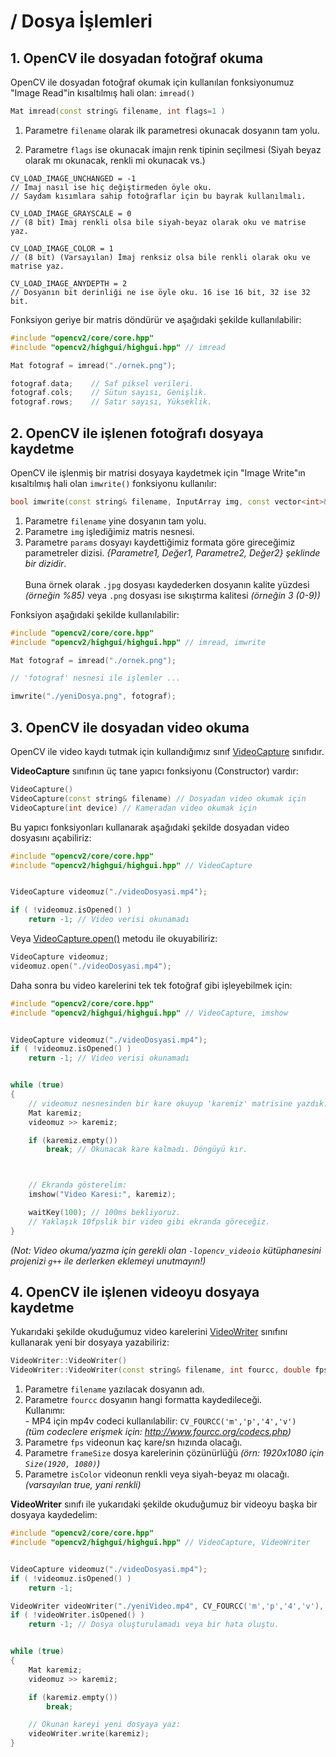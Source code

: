 # / Dosya İşlemleri

## 1. OpenCV ile dosyadan fotoğraf okuma
OpenCV ile dosyadan fotoğraf okumak için kullanılan fonksiyonumuz "Image Read"in kısaltılmış hali olan: `imread()`
```cpp
Mat imread(const string& filename, int flags=1 )
```

1. Parametre `filename` olarak ilk parametresi okunacak dosyanın tam yolu.

2. Parametre `flags` ise okunacak imajın renk tipinin seçilmesi (Siyah beyaz olarak mı okunacak, renkli mi okunacak vs.)
```
CV_LOAD_IMAGE_UNCHANGED = -1
// İmaj nasıl ise hiç değiştirmeden öyle oku.
// Saydam kısımlara sahip fotoğraflar için bu bayrak kullanılmalı.

CV_LOAD_IMAGE_GRAYSCALE = 0
// (8 bit) İmaj renkli olsa bile siyah-beyaz olarak oku ve matrise yaz.

CV_LOAD_IMAGE_COLOR = 1
// (8 bit) (Varsayılan) İmaj renksiz olsa bile renkli olarak oku ve matrise yaz.

CV_LOAD_IMAGE_ANYDEPTH = 2
// Dosyanın bit derinliği ne ise öyle oku. 16 ise 16 bit, 32 ise 32 bit.
```

Fonksiyon geriye bir matris döndürür ve aşağıdaki şekilde kullanılabilir:
```cpp
#include "opencv2/core/core.hpp"
#include "opencv2/highgui/highgui.hpp" // imread

Mat fotograf = imread("./ornek.png");

fotograf.data;    // Saf piksel verileri.
fotograf.cols;    // Sütun sayısı, Genişlik.
fotograf.rows;    // Satır sayısı, Yükseklik.
```

## 2. OpenCV ile işlenen fotoğrafı dosyaya kaydetme
OpenCV ile işlenmiş bir matrisi dosyaya kaydetmek için "Image Write"ın kısaltılmış hali olan `imwrite()` fonksiyonu kullanılır:
```cpp
bool imwrite(const string& filename, InputArray img, const vector<int>& params=vector<int>() )
```
1. Parametre `filename` yine dosyanın tam yolu.
2. Parametre `img` işlediğimiz matris nesnesi.
3. Parametre `params` dosyayı kaydettiğimiz formata göre gireceğimiz parametreler dizisi. *{Parametre1, Değer1, Parametre2, Değer2} şeklinde bir dizidir*. <br><br>Buna örnek olarak `.jpg` dosyası kaydederken dosyanın kalite yüzdesi *(örneğin %85)* veya `.png` dosyası ise sıkıştırma kalitesi *(örneğin 3 (0-9))*

Fonksiyon aşağıdaki şekilde kullanılabilir:
```cpp
#include "opencv2/core/core.hpp"
#include "opencv2/highgui/highgui.hpp" // imread, imwrite

Mat fotograf = imread("./ornek.png");

// 'fotograf' nesnesi ile işlemler ...

imwrite("./yeniDosya.png", fotograf);
```

## 3. OpenCV ile dosyadan video okuma
OpenCV ile video kaydı tutmak için kullandığımız sınıf [VideoCapture](https://docs.opencv.org/2.4/modules/highgui/doc/reading_and_writing_images_and_video.html?highlight=imwrite#videocapture) sınıfıdır.

**VideoCapture** sınıfının üç tane yapıcı fonksiyonu (Constructor) vardır:
```cpp
VideoCapture()
VideoCapture(const string& filename) // Dosyadan video okumak için
VideoCapture(int device) // Kameradan video okumak için
```

Bu yapıcı fonksiyonları kullanarak aşağıdaki şekilde dosyadan video dosyasını açabiliriz:
```cpp
#include "opencv2/core/core.hpp"
#include "opencv2/highgui/highgui.hpp" // VideoCapture


VideoCapture videomuz("./videoDosyasi.mp4");

if ( !videomuz.isOpened() )
    return -1; // Video verisi okunamadı
```
Veya [VideoCapture.open()](https://docs.opencv.org/2.4/modules/highgui/doc/reading_and_writing_images_and_video.html#videocapture-open) metodu ile okuyabiliriz:
```cpp
VideoCapture videomuz;
videomuz.open("./videoDosyasi.mp4");
```

Daha sonra bu video karelerini tek tek fotoğraf gibi işleyebilmek için:
```cpp
#include "opencv2/core/core.hpp"
#include "opencv2/highgui/highgui.hpp" // VideoCapture, imshow


VideoCapture videomuz("./videoDosyasi.mp4");
if ( !videomuz.isOpened() )
    return -1; // Video verisi okunamadı


while (true)
{
    // videomuz nesnesinden bir kare okuyup 'karemiz' matrisine yazdık.
    Mat karemiz;
    videomuz >> karemiz;

    if (karemiz.empty())
        break; // Okunacak kare kalmadı. Döngüyü kır.



    // Ekranda gösterelim:
    imshow("Video Karesi:", karemiz);

    waitKey(100); // 100ms bekliyoruz.
    // Yaklaşık 10fpslik bir video gibi ekranda göreceğiz.
}
```

*(Not: Video okuma/yazma için gerekli olan `-lopencv_videoio` kütüphanesini projenizi `g++` ile derlerken eklemeyi unutmayın!)*

## 4. OpenCV ile işlenen videoyu dosyaya kaydetme
Yukarıdaki şekilde okuduğumuz video karelerini [VideoWriter](https://docs.opencv.org/2.4/modules/highgui/doc/reading_and_writing_images_and_video.html#videowriter-videowriter) sınıfını kullanarak yeni bir dosyaya yazabiliriz:
```cpp
VideoWriter::VideoWriter()
VideoWriter::VideoWriter(const string& filename, int fourcc, double fps, Size frameSize, bool isColor=true)
```
1. Parametre `filename` yazılacak dosyanın adı.
2. Parametre `fourcc` dosyanın hangi formatta kaydedileceği.<br> Kullanımı:<br>- MP4 için mp4v codeci kullanılabilir: `CV_FOURCC('m','p','4','v')`<br>*(tüm codeclere erişmek için: http://www.fourcc.org/codecs.php)*
3. Parametre `fps` videonun kaç kare/sn hızında olacağı.
4. Parametre `frameSize` dosya karelerinin çözünürlüğü *(örn: 1920x1080 için `Size(1920, 1080)`)*
5. Parametre `isColor` videonun renkli veya siyah-beyaz mı olacağı. *(varsayılan true, yani renkli)*


**VideoWriter** sınıfı ile yukarıdaki şekilde okuduğumuz bir videoyu başka bir dosyaya kaydedelim:
```cpp
#include "opencv2/core/core.hpp"
#include "opencv2/highgui/highgui.hpp" // VideoCapture, VideoWriter


VideoCapture videomuz("./videoDosyasi.mp4");
if ( !videomuz.isOpened() )
    return -1;

VideoWriter videoWriter("./yeniVideo.mp4", CV_FOURCC('m','p','4','v'), 25, Size(1280,720));
if ( !videoWriter.isOpened() )
    return -1; // Dosya oluşturulamadı veya bir hata oluştu.


while (true)
{
    Mat karemiz;
    videomuz >> karemiz;

    if (karemiz.empty())
        break;

    // Okunan kareyi yeni dosyaya yaz:
    videoWriter.write(karemiz);
}
```